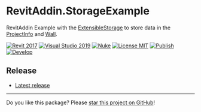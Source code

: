 # RevitAddin.StorageExample

RevitAddin Example with the [ExtensibleStorage] to store data in the [ProjectInfo] and [Wall].

[![Revit 2017](https://img.shields.io/badge/Revit-2017+-blue.svg)](../..)
[![Visual Studio 2019](https://img.shields.io/badge/Visual%20Studio%202019-16.11.7+-blue)](../..)
[![Nuke](https://img.shields.io/badge/Nuke-Build-blue)](https://nuke.build/)
[![License MIT](https://img.shields.io/badge/License-MIT-blue.svg)](LICENSE)
[![Publish](../../actions/workflows/Publish.yml/badge.svg)](../../actions)
[![Develop](../../actions/workflows/Develop.yml/badge.svg)](../../actions)

## Release

* [Latest release](../../releases/latest)

---

Do you like this package? Please [star this project on GitHub](../../stargazers)!

[Video]: https://youtu.be/
[VideoIma]: https://img.youtube.com/vi//hqdefault.jpg

[ExtensibleStorage]: https://www.revitapidocs.com/2017.1/79486a74-376c-9555-c873-45d5a750f051.htm
[ProjectInfo]: https://www.revitapidocs.com/2017.1/e90b12f3-9bf4-f536-3556-c9944cbf9f38.htm
[Wall]: https://www.revitapidocs.com/2017.1/b5891733-c602-12df-beab-da414b58d608.htm